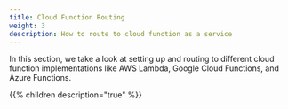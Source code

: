 ```yaml
---
title: Cloud Function Routing
weight: 3
description: How to route to cloud function as a service
---
```


In this section, we take a look at setting up and routing to different cloud function implementations like AWS Lambda, Google Cloud Functions, and Azure Functions.

{{% children description="true" %}}
